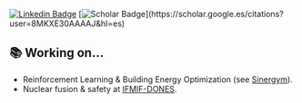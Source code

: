 [![Linkedin Badge](https://img.shields.io/badge/-LinkedIn-blue?style=flat-square&logo=Linkedin&logoColor=white)](https://www.linkedin.com/in/antonio-manjavacas/)
[![Scholar Badge](https://img.shields.io/badge/-Scholar-white?style=flat-square&logo=GoogleScholar&logoColor=white")](https://scholar.google.es/citations?user=8MKXE30AAAAJ&hl=es)

## 📚 Working on...

* Reinforcement Learning & Building Energy Optimization (see [Sinergym](https://github.com/ugr-sail/sinergym)).
* Nuclear fusion & safety at [IFMIF-DONES](https://ifmif-dones.es/).
